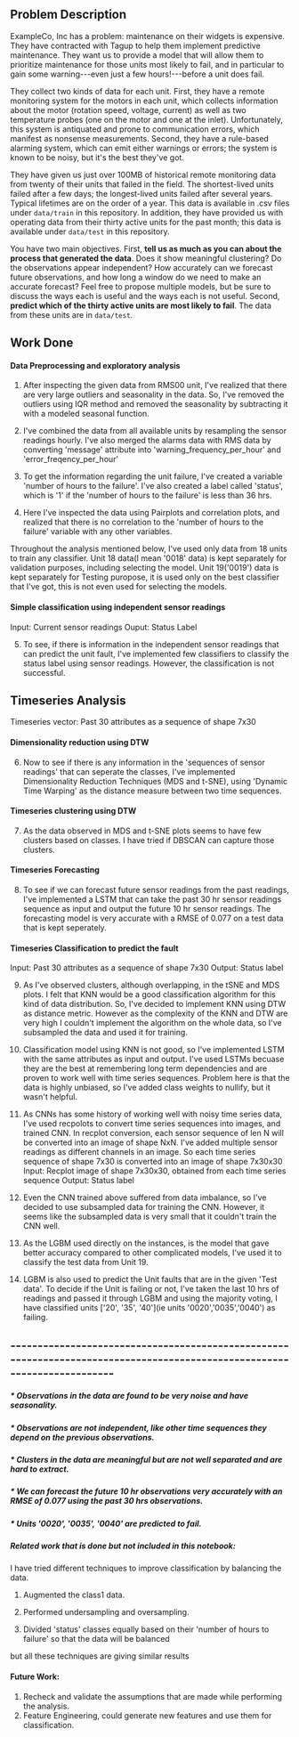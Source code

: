 ## Problem Description
ExampleCo, Inc has a problem: maintenance on their widgets is expensive. They have contracted with Tagup to help them implement predictive maintenance. They want us to provide a model that will allow them to prioritize maintenance for those units most likely to fail, and in particular to gain some warning---even just a few hours!---before a unit does fail.

They collect two kinds of data for each unit. First, they have a remote monitoring system for the motors in each unit, which collects information about the motor (rotation speed, voltage, current) as well as two temperature probes (one on the motor and one at the inlet). Unfortunately, this system is antiquated and prone to communication errors, which manifest as nonsense measurements. Second, they have a rule-based alarming system, which can emit either warnings or errors; the system is known to be noisy, but it's the best they've got. 

They have given us just over 100MB of historical remote monitoring data from twenty of their units that failed in the field. The shortest-lived units failed after a few days; the longest-lived units failed after several years. Typical lifetimes are on the order of a year. This data is available in .csv files under `data/train` in this repository. In addition, they have provided us with operating data from their thirty active units for the past month; this data is available under `data/test` in this repository.

You have two main objectives. First, **tell us as much as you can about the process that generated the data**. Does it show meaningful clustering? Do the observations appear independent? How accurately can we forecast future observations, and how long a window do we need to make an accurate forecast? Feel free to propose multiple models, but be sure to discuss the ways each is useful and the ways each is not useful. Second, **predict which of the thirty active units are most likely to fail**. The data from these units are in `data/test`.


## Work Done
#### Data Preprocessing and exploratory analysis

1) After inspecting the given data from RMS00 unit, I've realized that there are very large outliers and seasonality in the data. So, I've removed the outliers using IQR method and removed the seasonality by subtracting it with a modeled seasonal function.

2) I've combined the data from all available units by resampling the  sensor readings hourly. I've also merged the alarms data with RMS data by converting 'message' attribute into 'warning_frequency_per_hour' and 'error_freqency_per_hour'

3) To get the information regarding the unit failure, I've created a variable 'number of hours to the failure'. I've also created a label called 'status', which is '1' if the 'number of hours to the failure' is less than 36 hrs.

4) Here I've inspected the data using Pairplots and correlation plots, and realized that there is no correlation to the 'number of hours to the failure' variable with any other variables.


Throughout the analysis mentioned below, I've used only data from 18 units to train any classifier. Unit 18 data(I mean '0018' data) is kept separately for validation purposes, including selecting the model. Unit 19('0019') data is kept separately for Testing puropose, it is used only on the best classifier that I've got, this is not even used for selecting the models.
#### Simple classification using independent sensor readings

Input: Current sensor readings
Ouput: Status Label

5) To see, if there is information in the independent sensor readings that can predict the unit fault, I've implemented few classifiers to classify the status label using sensor readings. However, the classification is not successful.


## Timeseries Analysis

Timeseries vector: Past 30 attributes as a sequence of shape 7x30

#### Dimensionality reduction using DTW

6) Now to see if there is any information in the 'sequences of sensor readings' that can seperate the classes, I've implemented Dimensionality Reduction Techniques (MDS and t-SNE), using 'Dynamic Time Warping' as the distance measure between two time sequences.

#### Timeseries clustering using DTW

7) As the data observed in MDS and t-SNE plots seems to have few clusters based on classes. I have tried if DBSCAN can capture those clusters.

#### Timeseries Forecasting

8) To see if we can forecast future sensor readings from the past readings, I've implemented a LSTM that can take the past 30 hr sensor readings sequence as input and output the future 10 hr sensor readings. The forecasting model is very accurate with a RMSE of 0.077 on a test data that is kept seperately. 

#### Timeseries Classification to predict the fault

Input: Past 30 attributes as a sequence of shape 7x30
Output: Status label

9) As I've observed clusters, although overlapping, in the tSNE and MDS plots. I felt that KNN would be a good classification algorithm for this kind of data distribution. So, I've decided to implement KNN using DTW as distance metric. However as the complexity of the KNN and DTW are very high I couldn't implement the algorithm on the whole data, so I've subsampled the data and used it for training.

10) Classification model using KNN is not good, so I've implemented LSTM with the same attributes as input and output. I've used LSTMs becuase they are the best at remembering long term dependencies and are proven to work well with time series sequences. Problem here is that the data is highly unbiased, so I've added class weights to nullify, but it wasn't helpful.

11) As CNNs has some history of working well with noisy time series data, I've used recpolots to convert time series sequences into images, and trained CNN. In recplot conversion, each sensor sequence of len N will be converted into an image of shape NxN. I've added multiple sensor readings as different channels in an image. So each time series sequence of shape 7x30 is converted into an image of shape 7x30x30
Input: Recplot image of shape 7x30x30, obtained from each time series sequence 
Output: Status label

12) Even the CNN trained above suffered from data imbalance, so I've decided to use subsampled data for training the CNN. However, it seems like the subsampled data is very small that it couldn't train the CNN well.


13) As the LGBM used directly on the instances, is the model that gave better accuracy compared to other complicated models, I've used it to classify the test data from Unit 19. 

14) LGBM is also used to predict the Unit faults that are in the given 'Test data'. To decide if the Unit is failing or not, I've taken the last 10 hrs of readings and passed it through LGBM and using the majority voting, I have classified units ['20', '35', '40'](ie units '0020','0035','0040') as failing.

## -------------------------------------------------------------------------------------------------------------------------

##### * Observations in the data are found to be very noise and have seasonality. 
##### * Observations are not independent, like other time sequences they depend on the previous observations. 
##### * Clusters in the data are meaningful but are not well separated and are hard to extract. 
##### * We can forecast the future 10 hr observations very accurately with an RMSE of 0.077 using the past 30 hrs observations. 
##### * Units '0020', '0035', '0040' are predicted to fail.



##### Related work that is done but not included in this notebook: 

I have tried different techniques to improve classification by balancing the data. 

1) Augmented the class1 data. 

2) Performed undersampling and oversampling. 

3) Divided 'status' classes equally based on their 'number of hours to failure' so that the data will be balanced

but all these techniques are giving similar results



#### Future Work: 
1) Recheck and validate the assumptions that are made while performing the analysis.
2) Feature Engineering, could generate new features and use them for classification. 

